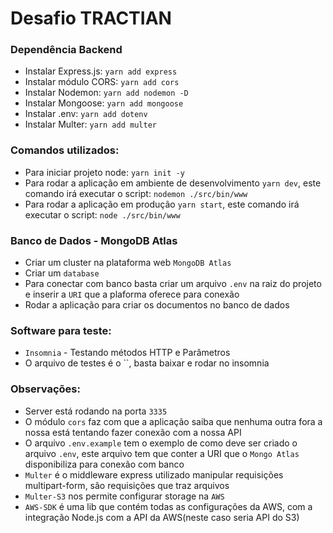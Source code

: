 # Desafio TRACTIAN

### Dependência Backend
- Instalar Express.js: `yarn add express`
- Instalar módulo CORS: `yarn add cors`
- Instalar Nodemon: `yarn add nodemon -D`
- Instalar Mongoose: `yarn add mongoose`
- Instalar .env: `yarn add dotenv`
- Instalar Multer: `yarn add multer`

### Comandos utilizados:
- Para iniciar projeto node: `yarn init -y`
- Para rodar a aplicação em ambiente de desenvolvimento `yarn dev`, este comando irá executar o script: `nodemon ./src/bin/www`
- Para rodar a aplicação em produção `yarn start`, este comando irá executar o script: `node ./src/bin/www`

### Banco de Dados - MongoDB Atlas
- Criar um cluster na plataforma web `MongoDB Atlas`
- Criar um `database`
- Para conectar com banco basta criar um arquivo `.env` na raiz do projeto e inserir a `URI` que a plaforma oferece para conexão
- Rodar a aplicação para criar os documentos no banco de dados

### Software para teste:
- `Insomnia` - Testando métodos HTTP e Parâmetros
- O arquivo de testes é o ``, basta baixar e rodar no insomnia

### Observações:
- Server está rodando na porta `3335`
- O módulo `cors` faz com que a aplicação saiba que nenhuma outra fora a nossa está tentando fazer conexão com a nossa API
- O arquivo `.env.example` tem o exemplo de como deve ser criado o arquivo `.env`, este arquivo tem que conter a URI que o `Mongo Atlas` disponibiliza para conexão com banco
- `Multer` é o middleware express utilizado manipular requisições multipart-form, são requisições que traz arquivos
- `Multer-S3` nos permite configurar storage na `AWS`
- `AWS-SDK` é uma lib que contém todas as configurações da AWS, com a integração Node.js com a API da AWS(neste caso seria API do S3)